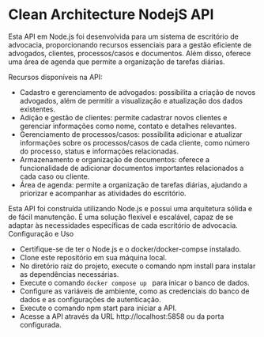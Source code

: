 # Clean Architecture NodejS API

Esta API em Node.js foi desenvolvida para um sistema de escritório de advocacia, proporcionando recursos essenciais para a gestão eficiente de advogados, clientes, processos/casos e documentos. Além disso, oferece uma área de agenda que permite a organização de tarefas diárias.

Recursos disponíveis na API:

- Cadastro e gerenciamento de advogados: possibilita a criação de novos advogados, além de permitir a visualização e atualização dos dados existentes.
- Adição e gestão de clientes: permite cadastrar novos clientes e gerenciar informações como nome, contato e detalhes relevantes.
- Gerenciamento de processos/casos: possibilita adicionar e atualizar informações sobre os processos/casos de cada cliente, como número do processo, status e informações relacionadas.
- Armazenamento e organização de documentos: oferece a funcionalidade de adicionar documentos importantes relacionados a cada caso ou cliente.
- Área de agenda: permite a organização de tarefas diárias, ajudando a priorizar e acompanhar as atividades do escritório.

Esta API foi construída utilizando Node.js e possui uma arquitetura sólida e de fácil manutenção. É uma solução flexível e escalável, capaz de se adaptar às necessidades específicas de cada escritório de advocacia.
Configuração e Uso

- Certifique-se de ter o Node.js e o docker/docker-compse instalado.
- Clone este repositório em sua máquina local.
- No diretório raiz do projeto, execute o comando npm install para instalar as dependências necessárias.
- Execute o comando ```docker compose up ``` para inicar o banco de dados.
- Configure as variáveis de ambiente, como as credenciais do banco de dados e as configurações de autenticação.
- Execute o comando npm start para iniciar a API.
- Acesse a API através da URL http://localhost:5858 ou da porta configurada.

